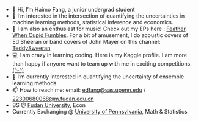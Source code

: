 - 👋 Hi, I’m Haimo Fang, a junior undergrad student
- 👀 I’m interested in the intersection of quantifying the uncertainties in machine learning methods, statistical inference and economics.
- 🎸 I am also an enthusiast for music! Check out my EPs here : <a href="https://music.163.com/#/song?id=2615382212" style="text-decoration: underline;">Feather</a>, <a href="https://music.163.com/#/song?id=2655490851" style="text-decoration: underline;">When Cupid Fumbles</a>. For a bit of amusement, I do acoustic covers of Ed Sheeran or band covers of John Mayer on this channel: <a href="https://space.bilibili.com/456077388?spm_id_from=333.337.0.0" style="text-decoration: underline;">TeddySweeran</a>
- 💻 I am crazy in learning coding. Here is my Kaggle profile. I am more than happy if anyone want to team up with me in exciting competitions. <a href="https://www.kaggle.com/haimofang" style="text-decoration: underline;">(^-^)</a>
- 🌱 I’m currently interested in quantifying the uncertainty of ensemble learning methods
- 📫 How to reach me: email: edfang@sas.upenn.edu / 22300680068@m.fudan.edu.cn
- BS @ <a href="https://www.fudan.edu.cn/" style="text-decoration: underline;">Fudan University</a>, Econ</br>
- Currently Exchanging @ <a href="https://upenn.edu/" style="text-decoration: underline;">University of Pennsylvania</a>, Math & Statistics
  

<!---
Fangbaixiangmomo/Fangbaixiangmomo is a ✨ special ✨ repository because its `README.md` (this file) appears on your GitHub profile.
You can click the Preview link to take a look at your changes.
--->
